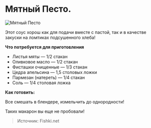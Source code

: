 # Мятный Песто.
![Мятный Песто](/images/Kulinar/Sous/sousy_k_makaronam_002.jpg 'Мятный Песто')

Этот соус хорош как для подачи вместе с пастой, так и в качестве закуски на ломтиках подсушенного хлеба!

**Что потребуется для приготовления**

- Листья мяты — 1/2 стакан
- Оливковое масло — 1/2 стакан
- Фисташки очищенные — 1/3 стакан
- Цедра апельсина — 1,5 столовых ложки
- Пармезан (натереть) — 1/4 стакан
- Соль — 1/4 столовая ложка

**Как готовить:**

Все смешать в блендере, измельчить до однородности!

Таких макарон вы еще не пробовали!

> Источник: Fishki.net
